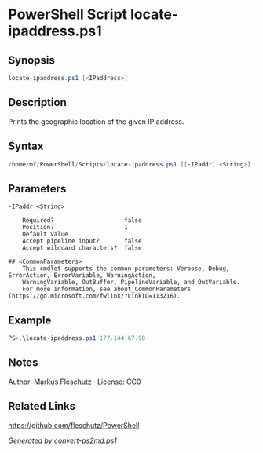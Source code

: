 # PowerShell Script locate-ipaddress.ps1

## Synopsis
```powershell
locate-ipaddress.ps1 [<IPaddress>]
```

## Description
Prints the geographic location of the given IP address.

## Syntax
```powershell
/home/mf/PowerShell/Scripts/locate-ipaddress.ps1 [[-IPaddr] <String>] [<CommonParameters>]
```

## Parameters

```
-IPaddr <String>
    
    Required?                    false
    Position?                    1
    Default value                
    Accept pipeline input?       false
    Accept wildcard characters?  false
```

```
## <CommonParameters>
    This cmdlet supports the common parameters: Verbose, Debug, ErrorAction, ErrorVariable, WarningAction, 
    WarningVariable, OutBuffer, PipelineVariable, and OutVariable.
    For more information, see about_CommonParameters (https://go.microsoft.com/fwlink/?LinkID=113216).
```

## Example
```powershell
PS>.\locate-ipaddress.ps1 177.144.67.98
```


## Notes
Author: Markus Fleschutz · License: CC0

## Related Links
https://github.com/fleschutz/PowerShell

*Generated by convert-ps2md.ps1*
